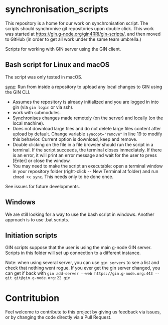 # synchronisation_scripts
This repository is a home for our work on synchronisation script. The scripts should synchronise git repositories upon double click.
This work was started at https://gin.g-node.org/gin4RRI/gin-scripts/, and then moved to GitHub (in order to get all work under the same team umbrella.)

Scripts for working with GIN server using the GIN client.


## Bash script for Linux and macOS

The script was only tested in macOS.

[sync](./sync): Run from inside a repository to upload any local changes to GIN using the GIN CLI.

- Assumes the repository is already initialized and you are logged in into gin (via `gin login` or via ssh).
- work with submodules.
- Synchronises changes made remotely (on the server) and locally (on the local machine).
- Does not download large files and do not delete large files content after upload by default. Change variable `syncopt="remove"` in line 19 to modify this behavior. Current option is download, keep and remove.
- Double clicking on the file in a file browser should run the script in a terminal. If the script succeeds, the terminal closes immediately.  If there is an error, it will print an error message and wait for the user to press [Enter] or close the window.
- You may need to make the script an executable: open a terminal window in your repository folder (right-click -- New Terminal at folder) and run `chmod +x sync`. This needs only to be done once.

See issues for future developments.

## Windows

We are still looking for a way to use the bash script in windows. Another approach is to use .bat scripts.


## Initiation scripts

GIN scripts suppose that the user is using the main g-node GIN server. Scripts in this folder will set up connection to a different instance.

Note: when using several server, you can use `gin servers` to see a list and check that nothing went rogue. If you ever get the gin server changed, you can get if back with `gin add-server --web https://gin.g-node.org:443 --git git@gin.g-node.org:22 gin`


# Contritubion

Feel welcome to contribute to this project by giving us feedback via issues, or by changing the code directly via a Pull Request. 
